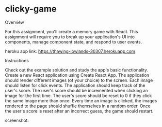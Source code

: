 # clicky-game
Overview

For this assignment, you'll create a memory game with React. This assignment will require you to break up your application's UI into components, manage component state, and respond to user events.

heroku app link:
https://thawing-lowlands-30307.herokuapp.com


Instructions


Check out the example solution and study the app's basic functionality.
Create a new React application using Create React App.
The application should render different images (of your choice) to the screen. Each image should listen for click events.
The application should keep track of the user's score. The user's score should be incremented when clicking an image for the first time. The user's score should be reset to 0 if they click the same image more than once.
Every time an image is clicked, the images rendered to the page should shuffle themselves in a random order.
Once the user's score is reset after an incorrect guess, the game should restart.


screenshot:

